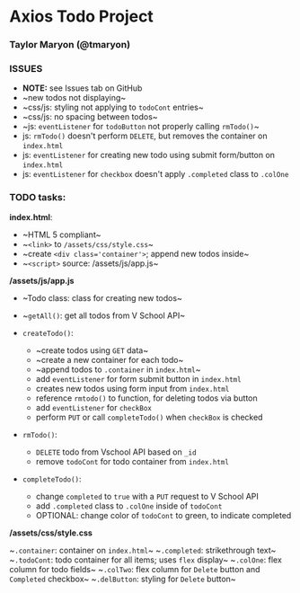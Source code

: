 # Axios Todo Project 
### Taylor Maryon (@tmaryon)

### **ISSUES**
- **NOTE:** see Issues tab on GitHub
- ~new todos not displaying~
- ~css/js: styling not applying to `todoCont` entries~
- ~css/js: no spacing between todos~
- ~js: `eventListener` for `todoButton` not properly calling `rmTodo()`~
- js: `rmTodo()` doesn't perform `DELETE`, but removes the container on `index.html`
- js: `eventListener` for creating new todo using submit form/button on `index.html`
- js: `eventListener` for `checkbox` doesn't apply `.completed` class to `.colOne`


### TODO tasks:

**index.html**:
- ~HTML 5 compliant~
- ~`<link>` to `/assets/css/style.css`~
- ~create `<div class='container'>`; append new todos inside~
- ~`<script>` source: /assets/js/app.js~

**/assets/js/app.js**
- ~Todo class:   class for creating new todos~
- ~`getAll()`:     get all todos from V School API~
- `createTodo()`: 
    - ~create todos using `GET` data~
    - ~create a new container for each todo~
    - ~append todos to `.container` in `index.html`~
    - add `eventListener` for form submit button in `index.html`
    - creates new todos using form input from `index.html`
    - reference `rmtodo()` to function, for deleting todos via button
    - add `eventListener` for `checkBox`
    - perform `PUT` or call `completeTodo()` when `checkBox` is checked 

- `rmTodo()`:     
    - `DELETE` todo from Vschool API based on `_id`
    - remove `todoCont` for todo container from `index.html`

- `completeTodo()`:
    - change `completed` to `true` with a `PUT` request to V School API
    - add `.completed` class to `.colOne` inside of `todoCont` 
    - OPTIONAL: change color of `todoCont` to green, to indicate completed

**/assets/css/style.css**

~`.container`:   container on `index.html`~
~`.completed`:   strikethrough text~ 
~`.todoCont`:    todo container for all items; uses `flex` display~
~`.colOne`:      flex column for todo fields~
~`.colTwo`:      flex column for `Delete` button and `Completed` checkbox~
~`.delButton`:   styling for `Delete` button~
